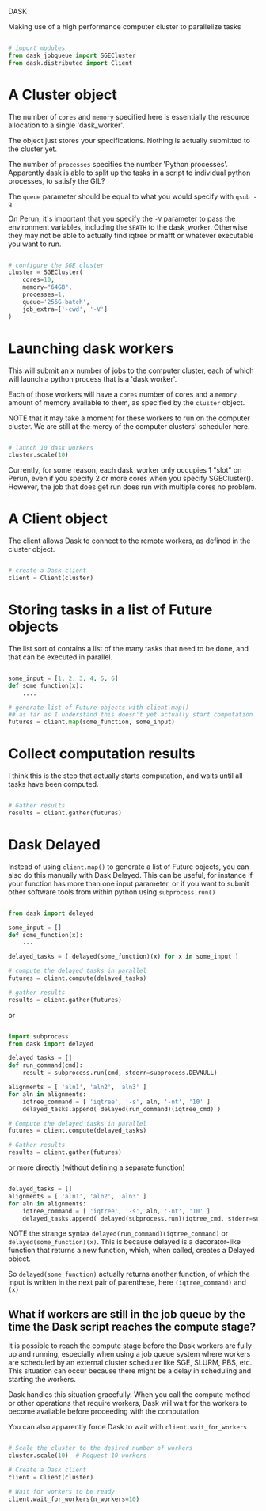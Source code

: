 DASK

Making use of a high performance computer cluster to parallelize tasks

```python

# import modules
from dask_jobqueue import SGECluster
from dask.distributed import Client
```

# A Cluster object

The number of `cores` and `memory` specified here is essentially the
resource allocation to a single 'dask_worker'.

The object just stores your specifications. Nothing is actually submitted to the cluster yet.

The number of `processes` specifies the number 'Python processes'.
Apparently dask is able to split up the tasks in a script to individual python processes,
to satisfy the GIL?

The `queue` parameter should be equal to what you would specify with
`qsub -q`

On Perun, it's important that you specify the `-V` parameter to pass the environment variables,
including the `$PATH` to the dask_worker. Otherwise they may not be able to actually find
iqtree or mafft or whatever executable you want to run.

```python

# configure the SGE cluster
cluster = SGECluster(
    cores=10,
    memory="64GB",
    processes=1,
    queue='256G-batch',
    job_extra=['-cwd', '-V']
)
```

# Launching dask workers

This will submit an x number of jobs to the computer cluster,
each of which will launch a python process that is a 'dask worker'.

Each of those workers will have a `cores` number of cores and a `memory`
amount of memory available to them, as specified by the `cluster` object.

NOTE that it may take a moment for these workers to run on the computer cluster.
We are still at the mercy of the computer clusters' scheduler here.

```python

# launch 10 dask workers
cluster.scale(10)
```

Currently, for some reason, each dask_worker only occupies 1 "slot" on Perun,
even if you specify 2 or more cores when you specify SGECluster(). However,
the job that does get run does run with multiple cores no problem.

# A Client object

The client allows Dask to connect to the remote workers,
as defined in the cluster object. 

```python

# create a Dask client
client = Client(cluster)
```

# Storing tasks in a list of Future objects

The list sort of contains a list of the many tasks that need to be done,
and that can be executed in parallel.

```python

some_input = [1, 2, 3, 4, 5, 6]
def some_function(x):
    ....

# generate list of Future objects with client.map()
## as far as I understand this doesn't yet actually start computation
futures = client.map(some_function, some_input)
```

# Collect computation results

I think this is the step that actually starts computation,
and waits until all tasks have been computed.

```python

# Gather results
results = client.gather(futures)
```

# Dask Delayed

Instead of using `client.map()` to generate a list of Future objects,
you can also do this manually with Dask Delayed. This can be useful,
for instance if your function has more than one input parameter,
or if you want to submit other software tools from within python
using `subprocess.run()`

```python

from dask import delayed

some_input = []
def some_function(x):
    ...

delayed_tasks = [ delayed(some_function)(x) for x in some_input ]

# compute the delayed tasks in parallel
futures = client.compute(delayed_tasks)

# gather results
results = client.gather(futures)
```

or

```python

import subprocess
from dask import delayed

delayed_tasks = []
def run_command(cmd):
    result = subprocess.run(cmd, stderr=subprocess.DEVNULL)

alignments = [ 'aln1', 'aln2', 'aln3' ]
for aln in alignments:
    iqtree_command = [ 'iqtree', '-s', aln, '-nt', '10' ]
    delayed_tasks.append( delayed(run_command)(iqtree_cmd) )

# Compute the delayed tasks in parallel
futures = client.compute(delayed_tasks)

# Gather results
results = client.gather(futures)
```

or more directly (without defining a separate function)

```python

delayed_tasks = []
alignments = [ 'aln1', 'aln2', 'aln3' ]
for aln in alignments:
    iqtree_command = [ 'iqtree', '-s', aln, '-nt', '10' ]
    delayed_tasks.append( delayed(subprocess.run)(iqtree_cmd, stderr=subprocess.DEVNULL) )
```

NOTE the strange syntax `delayed(run_command)(iqtree_command)`
or `delayed(some_function)(x)`. This is because delayed is a 
decorator-like function that returns a new function, which,
when called, creates a Delayed object.

So `delayed(some_function)` actually returns another function,
of which the input is written in the next pair of parenthese, 
here `(iqtree_command)` and `(x)`

## What if workers are still in the job queue by the time the Dask script reaches the compute stage?

It is possible to reach the compute stage before the Dask workers are
fully up and running, especially when using a job queue system where 
workers are scheduled by an external cluster scheduler like SGE, SLURM, 
PBS, etc. This situation can occur because there might be a delay in 
scheduling and starting the workers.

Dask handles this situation gracefully. When you call the compute method 
or other operations that require workers, Dask will wait for the workers 
to become available before proceeding with the computation.

You can also apparently force Dask to wait with
`client.wait_for_workers`

```python

# Scale the cluster to the desired number of workers
cluster.scale(10)  # Request 10 workers

# Create a Dask client
client = Client(cluster)

# Wait for workers to be ready
client.wait_for_workers(n_workers=10)
```
